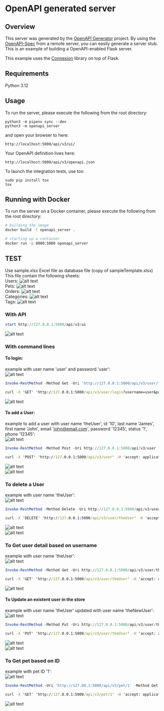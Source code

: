# OpenAPI generated server

## Overview
This server was generated by the [OpenAPI Generator](https://openapi-generator.tech) project. By using the
[OpenAPI-Spec](https://openapis.org) from a remote server, you can easily generate a server stub.  This
is an example of building a OpenAPI-enabled Flask server.

This example uses the [Connexion](https://github.com/zalando/connexion) library on top of Flask.

## Requirements
Python 3.12

## Usage
To run the server, please execute the following from the root directory:

```
python3 -m pipenv sync --dev
python3 -m openapi_server
```

and open your browser to here:

```
http://localhost:5000/api/v3/ui/
```

Your OpenAPI definition lives here:

```
http://localhost:5000/api/v3/openapi.json
```

To launch the integration tests, use tox:
```
sudo pip install tox
tox
```

## Running with Docker

To run the server on a Docker container, please execute the following from the root directory:

```bash
# building the image
docker build -t openapi_server .

# starting up a container
docker run -p 8080:5000 openapi_server
```

## TEST

Use sample.xlsx Excel file as database file (copy of sampleTemplate.xlsx)
This file contain the following sheets:  
Users: 
![alt text](/img/sheet_users.png)  
Pets: 
![alt text](/img/sheet_pets.png)  
Orders: 
![alt text](/img/sheet_orders.png)  
Categories: 
![alt text](/img/sheet_categories.png)  
Tags: 
![alt text](/img/sheet_tags.png)  

### With API

```PowerShell
start http://127.0.0.1:5000/api/v3/ui
```
![alt text](/img/web_api.png)  

### With command lines

#### To login:

example with user name 'user' and password 'user':  
![alt text](/img/web_api_user_login.png)  

```PowerShell
Invoke-RestMethod -Method Get -Uri 'http://127.0.0.1:5000/api/v3/user/login?username=user&password=user' -Headers @{Authorization = "Basic $base64AuthInfo" } -Credential $credential -ContentType 'application/json'
```

```cmd
curl -X 'GET' 'http://127.0.0.1:5000/api/v3/user/login?username=user&password=user' -H 'accept: application/json'
```
![alt text](/img/web_api_user_login_response.png)  

#### To add a User:

example to add a user with user name 'theUser', id '10', last name 'James', first name 'John', email 'john@email.com', password '12345', status '1', phone '12345':  
![alt text](/img/web_api_user_create.png)  
```PowerShell
Invoke-RestMethod -Method Post -Uri http://127.0.0.1:5000/api/v3/user -Headers @{Authorization = "Basic $base64AuthInfo" } -Credential $credential -ContentType 'application/json'  -Body '{"email": "john@email.com","firstName": "John","id": 10,"lastName": "James","password": "12345","phone": "12345","userStatus": 1,"username": "theUser"}'
```

```cmd
curl -X 'POST' 'http://127.0.0.1:5000/api/v3/user' -H 'accept: application/json' -H 'Content-Type: application/json' -d '{"email": "john@email.com","firstName": "John","id": 10,"lastName": "James","password": "12345","phone": "12345","userStatus": 1,"username": "theUser"}'
```
![alt text](/img/excell_user_create_response.png)  
![alt text](/img/web_api_user_create_response.png)  


### To delete a User

example with user name 'theUser':  
![alt text](/img/web_api_user_delete.png)  

```PowerShell
Invoke-RestMethod -Method Delete -Uri http://127.0.0.1:5000/api/v3/user/theUser -Headers @{Authorization = "Basic $base64AuthInfo" } -Credential $credential -ContentType 'application/json'
```

```cmd
curl -X 'DELETE' 'http://127.0.0.1:5000/api/v3/user/theUser' -H 'accept: application/json' -H 'Content-Type: application/json'
```
![alt text](/img/excell_user_delete_response.png)  
![alt text](/img/web_api_user_delete_response.png)  

### To Get user detail based on username

example with user name 'theUser':  
![alt text](/img/web_api_user_detail.png)  

```PowerShell
Invoke-RestMethod -Method Get -Uri http://127.0.0.1:5000/api/v3/user/theUser -Headers @{Authorization = "Basic $base64AuthInfo" } -Credential $credential -ContentType 'application/json'
```

```cmd
curl -X 'GET' 'http://127.0.0.1:5000/api/v3/user/theUser' -H 'accept: application/json' -H 'Content-Type: application/json'
```
![alt text](/img/web_api_user_detail_response.png)  

#### To Update an existent user in the store

example with user name 'theUser' updated with user name 'theNewUser':  
![alt text](/img/web_api_user_update.png)  

```PowerShell
Invoke-RestMethod -Method Put -Uri http://127.0.0.1:5000/api/v3/user/theUser -Headers @{Authorization = "Basic $base64AuthInfo" } -Credential $credential -ContentType 'application/json'  -Body '{"email": "john@email.com","firstName": "John","id": 10,"lastName": "James","password": "12345","phone": "12345","userStatus": 1,"username": "theNewUser"}'
```

```cmd
curl -X 'PUT' 'http://127.0.0.1:5000/api/v3/user/theUser' -H 'accept: application/json' -H 'Content-Type: application/json' -d '{"email": "john@email.com","firstName": "John","id": 10,"lastName": "James","password": "12345","phone": "12345","userStatus": 1,"username": "theNewUser"}'
```
![alt text](/img/excell_user_update_response.png)  
![alt text](/img/web_api_user_update_response.png)  

### To Get pet based on ID

example with pet ID '1':  
![alt text](/img/web_api_pet_get_by_id.png)  

```PowerShell
Invoke-RestMethod -Uri 'http://127.00.1:5000/api/v3/pet/1' -Method Get -Headers @{ 'accept' = 'application/json'; 'api_key' = '2' }
```

```cmd
curl -X 'GET' 'http://127.0.0.1:5000/api/v3/pet/1' -H 'accept: application/json' -H 'api_key: 2'
```
![alt text](/img/web_api_pet_get_by_id_response.png)  